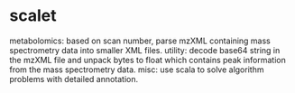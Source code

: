 # scalet
metabolomics: based on scan number, parse mzXML containing mass spectrometry data into smaller XML files.
utility: decode base64 string in the mzXML file and unpack bytes to float which contains peak information from the mass spectrometry data.
misc: use scala to solve algorithm problems with detailed annotation.